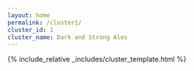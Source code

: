 ```yaml
---
layout: home
permalink: /cluster1/
cluster_id: 1
cluster_name: Dark and Strong Ales
---
```


{% include_relative _includes/cluster_template.html %}
